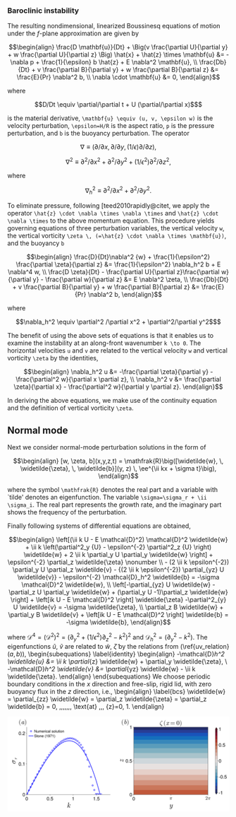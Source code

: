### Baroclinic instability






The resulting nondimensional, linearized Boussinesq equations of motion under the $f$-plane approximation are given by
```math
\begin{align}
    \frac{D \mathbf{u}}{Dt}
    + \Big(v \frac{\partial U}{\partial y} + w \frac{\partial U}{\partial z} \Big) \hat{x}
    + \hat{z} \times \mathbf{u} &=
    -\nabla p + \frac{1}{\epsilon} b \hat{z} + E \nabla^2 \mathbf{u}, \\
    \frac{Db}{Dt}
    +  v \frac{\partial B}{\partial y} + w \frac{\partial B}{\partial z} &= \frac{E}{Pr} \nabla^2 b, \\
    \nabla \cdot \mathbf{u} &= 0,
\end{align}
```
where 
```math
D/Dt \equiv \partial/\partial t + U (\partial/\partial x)$
```
is the material derivative, ``\mathbf{u} \equiv (u, v, \epsilon w)`` is the velocity perturbation, ``\epsilon=H/R`` is the aspect ratio, ``p`` is the pressure perturbation, and ``b`` is the buoyancy perturbation. The operator 
```math
\nabla \equiv (\partial/\partial x, \partial/\partial y, (1/\epsilon) \partial/\partial z),
```
```math
\nabla^2 \equiv \partial^2/\partial x^2 + \partial^2/\partial y^2 + (1/\epsilon^2) \partial^2/ \partial z^2,
```
where 
```math
\nabla_h^2 \equiv \partial^2 /\partial x^2 + \partial^2/\partial y^2.
```
To eliminate pressure, following [teed2010rapidly@citet, we apply the operator ``\hat{z} \cdot \nabla \times \nabla \times``  and ``\hat{z} \cdot \nabla \times`` to the above momentum equation. This procedure yields governing equations of three perturbation variables, the vertical velocity ``w``, the vertical vorticity ``\zeta \, (=\hat{z} \cdot \nabla \times \mathbf{u})``, and the buoyancy ``b`` 
```math
\begin{align}
    \frac{D}{Dt}\nabla^2 {w} 
    + \frac{1}{\epsilon^2} \frac{\partial \zeta}{\partial z} 
    &= \frac{1}{\epsilon^2} \nabla_h^2 b + E \nabla^4 w,
\\
    \frac{D \zeta}{Dt}
    - \frac{\partial U}{\partial z}\frac{\partial w}{\partial y}
    - \frac{\partial w}{\partial z} &= E \nabla^2 \zeta, 
\\
    \frac{Db}{Dt}
    + v \frac{\partial B}{\partial y} + 
    w \frac{\partial B}{\partial z}
    &= \frac{E}{Pr} \nabla^2 b,
\end{align}
```
where 
```math
\nabla_h^2 \equiv \partial^2 /\partial x^2 + \partial^2/\partial y^2$
```
The benefit of using the above sets of equations is that it enables us to examine the instability at an along-front wavenumber ``k \to 0``. 
The horizontal velocities ``u`` and ``v`` are related to the vertical velocity ``w`` and vertical vorticity ``\zeta`` by the identities, 
```math
\begin{align}
    \nabla_h^2 u &= -\frac{\partial \zeta}{\partial y} - \frac{\partial^2 w}{\partial x \partial z}, 
\\
    \nabla_h^2 v &= \frac{\partial \zeta}{\partial x} - \frac{\partial^2 w}{\partial y \partial z}.    
\end{align}
```
In deriving the above equations, we make use of the continuity equation and the definition of vertical vorticity ``\zeta``.

## Normal mode 
Next we consider normal-mode perturbation solutions in the form of 
```math
\begin{align}
    [w, \zeta, b](x,y,z,t) = \mathfrak{R}\big([\widetilde{w}, \, \widetilde{\zeta}, \, \widetilde{b}](y, z) \, \ee^{\ii kx + \sigma t}\big),
\end{align}
```
where the symbol ``\mathfrak{R}`` denotes the real part and a variable with `tilde' denotes an eigenfunction. The variable 
``\sigma=\sigma_r + \ii \sigma_i``. The real part represents the growth rate, and the imaginary part 
shows the frequency of the  perturbation. 

Finally following systems of differential equations are obtained,
```math
\begin{align}
    \left[(\ii k U - E \mathcal{D}^2) \mathcal{D}^2 \widetilde{w} + \ii k \left(\partial^2_y {U} - \epsilon^{-2} \partial^2_z {U} \right) \widetilde{w} + 2 \ii k \partial_y U \partial_y \widetilde{w}
     \right] + \epsilon^{-2} \partial_z \widetilde{\zeta}
     \nonumber \\
     - (2 \ii k \epsilon^{-2})  \partial_y U 
     \partial_z \widetilde{v}
     - {(2 \ii k \epsilon^{-2}) \partial_{yz} U \widetilde{v}} 
     - \epsilon^{-2} \mathcal{D}_h^2 \widetilde{b}
    = -\sigma \mathcal{D}^2 \widetilde{w},
\\
    \left[-\partial_{yz} U \widetilde{w} - \partial_z U \partial_y \widetilde{w} + (\partial_y U -1)\partial_z \widetilde{w} \right] +
    \left[ik U - E \mathcal{D}^2 \right] \widetilde{\zeta}
    -\partial^2_{y} U \widetilde{v} = -\sigma \widetilde{\zeta},
\\
    \partial_z B \widetilde{w} + \partial_y B  \widetilde{v} + 
    \left[ik U - E \mathcal{D}^2 \right] \widetilde{b} = -\sigma \widetilde{b}, 
\end{align}
```
where $\mathcal{D}^4  = (\mathcal{D}^2 )^2 =\big(\partial_y^2 + (1/\epsilon^2)\partial_z^2 - k^2\big)^2$ and $\mathcal{D}_h^2 = (\partial_y^2 - k^2)$.
The eigenfunctions $\widetilde{u}$, $\widetilde{v}$ are related to  $\widetilde{w}$, $\widetilde{\zeta}$ by the relations from (\ref{uv_relation}$(a,b)$), 
\begin{subequations}
\label{identity}
\begin{align}
    -\mathcal{D}_h^2 \widetilde{u} &= \ii k \partial_{z} \widetilde{w} + \partial_y \widetilde{\zeta},
\\   
    -\mathcal{D}_h^2 \widetilde{v} &= \partial_{yz} \widetilde{w} -  \ii k \widetilde{\zeta}.
\end{align}
\end{subequations}
We choose periodic boundary conditions in the $x$ direction and free-slip, rigid lid, with zero buoyancy flux in the $z$ direction, i.e., 
\begin{align}
\label{bcs}
    \widetilde{w} = \partial_{zz} \widetilde{w} = 
    \partial_z \widetilde{\zeta} = \partial_z \widetilde{b} = 0, 
    \,\,\,\,\,\,\, \text{at} \,\,\, {z}=0, 1.
\end{align}


![Alt text](images/stone1971_Ri2.png)
